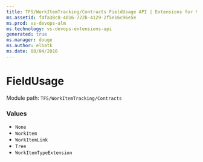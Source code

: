 ```yaml
---
title: TFS/WorkItemTracking/Contracts FieldUsage API | Extensions for Visual Studio Team Services
ms.assetid: f4fa38c8-4016-722b-4129-2f5e16c96e5e
ms.prod: vs-devops-alm
ms.technology: vs-devops-extensions-api
generated: true
ms.manager: douge
ms.author: elbatk
ms.date: 08/04/2016
---
```


# FieldUsage

Module path: `TFS/WorkItemTracking/Contracts`

### Values

* `None` 
* `WorkItem` 
* `WorkItemLink` 
* `Tree` 
* `WorkItemTypeExtension` 

